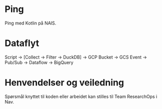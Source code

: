 # Ping

Ping med Kotlin på NAIS.

# Dataflyt

Script -> [Collect -> Filter -> DuckDB] -> GCP Bucket -> GCS Event -> Pub/Sub -> Dataflow -> BigQuery

# Henvendelser og veiledning

Spørsmål knyttet til koden eller arbeidet kan stilles til Team ResearchOps i Nav.
